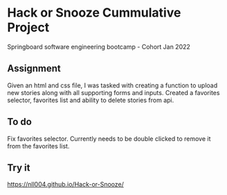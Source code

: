 # Hack or Snooze Cummulative Project
Springboard software engineering bootcamp - Cohort Jan 2022

## Assignment
Given an html and css file, I was tasked with creating a function to upload new stories along with all supporting forms and inputs. Created a favorites selector, favorites list and ability to delete stories from api.

## To do
Fix favorites selector. Currently needs to be double clicked to remove it from the favorites list.

## Try it
https://nll004.github.io/Hack-or-Snooze/
